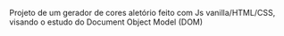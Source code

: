 Projeto de um gerador de cores aletório feito com Js vanilla/HTML/CSS, visando o estudo do Document Object Model (DOM)
